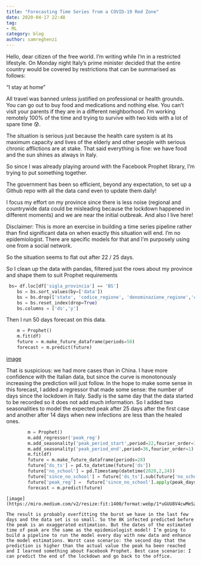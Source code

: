 ```yaml
---
title: "Forecasting Time Series from a COVID-19 Red Zone"
date: 2020-04-17 22:48
tag:
- ML
category: blog
author: samreghenzi
---
```



Hello, dear citizen of the free world. I’m writing while I’m in a restricted lifestyle. On Monday night Italy’s prime minister decided that the entire country would be covered by restrictions that can be summarised as follows:

“I stay at home”

All travel was banned unless justified on professional or health grounds. You can go out to buy food and medications and nothing else. You can’t visit your parents if they are in a different neighborhood. I’m working remotely 100% of the time and trying to survive with two kids with a lot of spare time 😰.

The situation is serious just because the health care system is at its maximum capacity and lives of the elderly and other people with serious chronic afflictions are at stake. That said everything is fine: we have food and the sun shines as always in Italy.

So since I was already playing around with the Facebook Prophet library, I’m trying to put something together.

The government has been so efficient, beyond any expectation, to set up a Github repo with all the data cand even to update them daily!

I focus my effort on my province since there is less noise (regional and countrywide data could be misleading because the lockdown happened in different moments) and we are near the initial outbreak. And also I live here!

Disclaimer: This is more an exercise in building a time series pipeline rather than find significant data on when exactly this situation will end. I’m no epidemiologist. There are specific models for that and I’m purposely using one from a social network.

So the situation seems to flat out after 22 / 25 days.

So I clean up the data with pandas, filtered just the rows about my province and shape them to suit Prophet requirements

```python
 bs= df.loc[df['sigla_provincia'] == 'BS']
    bs = bs.sort_values(by=['data'])
    bs = bs.drop(['stato', 'codice_regione', 'denominazione_regione','codice_provincia','sigla_provincia','lat','long','denominazione_provincia'], axis=1)
    bs = bs.reset_index(drop=True)
    bs.columns = ['ds','y']
```

Then I run 50 days forecast on this data.

```python
    m = Prophet()
    m.fit(df)
    future = m.make_future_dataframe(periods=50)
    forecast = m.predict(future)
```

[image](https://miro.medium.com/v2/resize:fit:1400/format:webp/1*KV-99lnw_6pKx9JcKDnBUw.png)

That is suspicious: we had more cases than in China. I have more confidence with the Italian data, but since the curve is monotonously increasing the prediction will just follow. In the hope to make some sense in this forecast, I added a regressor that made some sense: the number of days since the lockdown in Italy. Sadly is the same day that the data started to be recorded so it does not add much information. So I added two seasonalities to model the expected peak after 25 days after the first case and another after 14 days when new infections are less than the healed ones.
    
```python
        m = Prophet()
        m.add_regressor('peak_reg')
        m.add_seasonality('peak_period_start',period=22,fourier_order=1)
        m.add_seasonality('peak_period_end',period=36,fourier_order=1)
        m.fit(df)
        future = m.make_future_dataframe(periods=28)
        future['ds_ts'] = pd.to_datetime(future['ds'])
        future['no_school'] = pd.Timestamp(datetime(2020,2,24))
        future['since_no_school'] = future['ds_ts'].sub(future['no_school'], axis=0).dt.days
        future['peak_reg'] =  future['since_no_school'].apply(peak_days )
        forecast = m.predict(future)
```

    [image](https://miro.medium.com/v2/resize:fit:1400/format:webp/1*uGUU8V4cwMeSz2IFWlr4yA.png)

    The result is probably overfitting the burst we have in the last few days and the data set is so small. So the 8K infected predicted before the peak is an exaggerated estimation. But the dates of the estimated time of peak are the same as the epidemiologist model! I’m going to build a pipeline to run the model every day with new data and enhance the model estimations. Worst case scenario: the second day that the prediction is higher than the actual value the peak ha been reached and I learned something about Facebook Prophet. Best case scenario: I can predict the end of the lockdown and go back to the office.